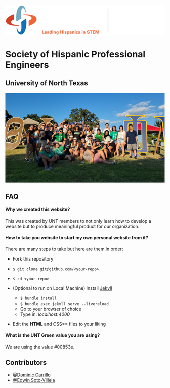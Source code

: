 ![Logo](images/icons/jpg/shpe_logo_with_UNT.jpg)

# Society of Hispanic Professional Engineers
## University of North Texas

![App Screenshot](images/shpe/jpg/shpe.jpg)

## FAQ

#### Why we created this website? 
This was created by UNT members to not only learn how to develop a website
but to produce meaningful product for our organization.

#### How to take you website to start my own personal website from it?
There are many steps to take but here are them in order;

- Fork this repository
- `$ git clone git@github.com/<your-repo>`
- `$ cd <your-repo>`
- (Optional to run on Local Machine) Install [Jekyll](https://jekyllrb.com/)
  
  - `$ bundle install`
  - `$ bundle exec jekyll serve --livereload`
  - Go to your browser of choice
  - Type in: _localhost:4000_
- Edit the **HTML** and CSS** files to your liking

#### What is the UNT Green value you are using?
We are using the value #00853e.

## Contributors

- [@Dominic Carrillo](https://github.com/dwc13)
- [@Edwin Soto-Villela](https://github.com/edwinsoto88)
